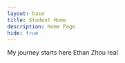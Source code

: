 ```yaml
---
layout: base
title: Student Home 
description: Home Page
hide: true
---
```


My journey starts here Ethan Zhou real
